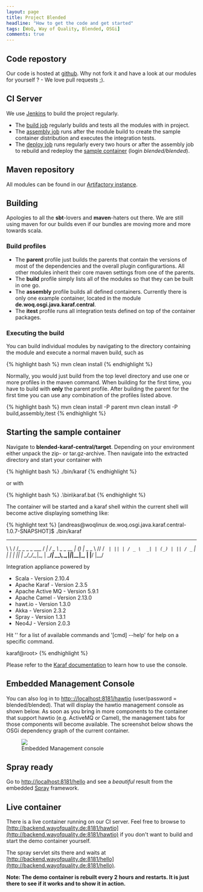 ```yaml
---
layout: page
title: Project Blended
headline: "How to get the code and get started"
tags: [WoQ, Way of Quality, Blended, OSGi]
comments: true
---
```

## Code repostory

Our code is hosted at [github](https://github.com/woq-blended/blended). Why not fork it and have a look at our modules for yourself ? - We love pull requests ;).

## CI Server

We use [Jenkins](http://jenkins-ci.org) to build the project regularly.

* The [build job](http://ci.wayofquality.de:8081/jenkins/job/blended-build/) regularly builds and tests all the modules with in project.
* The [assembly job](http://ci.wayofquality.de:8081/jenkins/job/blended-assembly/) runs after the module build to create the sample container distribution and executes the integration tests.
* The [deploy job](http://ci.wayofquality.de:8081/jenkins/job/blended-deploy/) runs regularly every two hours or after the assembly job to rebuild and redeploy the [sample container](http://backend.wayofquality.de:8181/hawtio) (login _blended/blended_).

## Maven repository

All modules can be found in our [Artifactory instance](http://ci.wayofquality.de:8085/artifactory).

## Building

Apologies to all the __sbt__-lovers and __maven__-haters out there. We are still using maven for our builds even if our bundles are moving more and more towards scala.

### Build profiles

* The __parent__ profile just builds the parents that contain the versions of most of the dependencies and the overall plugin configurartions. All other modules inherit their core maven settings from one of the parents.
* The __build__ profile simply lists all of the modules so that they can be built in one go.
* The __assembly__ profile builds all defined containers. Currently there is only one example container, located in the module __de.woq.osgi.java.karaf.central__.
* The __itest__ profile runs all integration tests defined on top of the container packages.

### Executing the build

You can build individual modules by navigating to the directory containing the module and execute a normal maven build, such as

{% highlight bash %}
mvn clean install
{% endhighlight %}

Normally, you would just build from the top level directory and use one or more profiles in the maven command. When building for the first time, you have to build with __only__ the parent profile. After building the parent for the first time you can use any combination of the profiles listed above.

{% highlight bash %}
mvn clean install -P parent
mvn clean install -P build,assembly,itest
{% endhighlight %}

## Starting the sample container

Navigate to __blended-karaf-central/target__. Depending on your environment either unpack the zip- or tar.gz-archive. Then navigate into the extracted directory and start your container with

{% highlight bash %}
./bin/karaf
{% endhighlight %}

or with

{% highlight bash %}
.\bin\karaf.bat
{% endhighlight %}

The container will be started and a karaf shell within the current shell will become active displaying something like:

{% highlight text %}
[andreas@woqlinux de.woq.osgi.java.karaf.central-1.0.7-SNAPSHOT]$ ./bin/karaf
 __      __                __    ___            _ _ _
 \ \    / /_ _ _  _   ___ / _|  / _ \ _  _ __ _| (_) |_ _  _
  \ \/\/ / _` | || | / _ \  _| | (_) | || / _` | | |  _| || |
   \_/\_/\__,_|\_, | \___/_|    \__\_\\_,_\__,_|_|_|\__|\_, |
               |__/                                     |__/

Integration appliance powered by
- Scala            - Version 2.10.4
- Apache Karaf     - Version 2.3.5
- Apache Active MQ - Version 5.9.1
- Apache Camel     - Version 2.13.0
- hawt.io          - Version 1.3.0
- Akka             - Version 2.3.2
- Spray            - Version 1.3.1
- Neo4J            - Version 2.0.3

Hit '<tab>' for a list of available commands
and '[cmd] --help' for help on a specific command.

karaf@root>
{% endhighlight %}

Please refer to the [Karaf documentation](http://karaf.apache.org/manual/latest-2.2.x/users-guide/using-console.html) to learn how to use the console.

## Embedded Management Console

You can also log in to [http:://localhost:8181/hawtio](http:://localhost:8181/hawtio) (user/password = blended/blended). That will display the hawtio management console as shown below. As soon as you bring in more components to the container that support hawtio (e.g. ActiveMQ or Camel), the management tabs for those components will become available. The screenshot below shows the OSGi dependency graph of the current container.

<figure>
	<img src="{{ site.url }}/images/projects/blended/hawtio-sample.png">
	<figcaption>Embedded Management console</figcaption>
</figure>

## Spray ready

Go to [http://localhost:8181/hello](http://localhost:8181/hello) and see a _beautiful_ result from the embedded [Spray](http://spray.io) framework.

## Live container

There is a live container running on our CI server. Feel free to browse to [http://backend.wayofquality.de:8181/hawtio](http://backend.wayofquality.de:8181/hawtio) if you don't want to build and start the demo container yourself.

The spray servlet sits there and waits at [http://backend.wayofquality.de:8181/hello](http://backend.wayofquality.de:8181/hello).

__Note: The demo container is rebuilt every 2 hours and restarts. It is just there to see if it works and to show it in action.__

